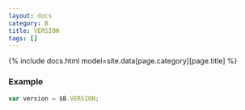 ```yaml
---
layout: docs
category: B
title: VERSION
tags: []
---
```


{% include docs.html model=site.data[page.category][page.title] %}

### Example
```js
var version = $B.VERSION;
```